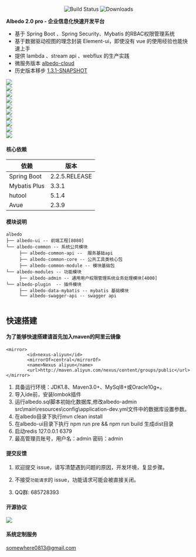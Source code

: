  <p align="center">
  <img src="https://img.shields.io/badge/Avue-2.3.9-green.svg" alt="Build Status">
   <img src="https://img.shields.io/badge/Spring%20Boot-2.2.5.RELEASE-blue.svg" alt="Downloads">
 </p>  
 
**Albedo 2.0 pro - 企业信息化快速开发平台**   
- 基于 Spring Boot 、Spring Security、Mybatis 的RBAC权限管理系统  
- 基于数据驱动视图的理念封装 Element-ui，即使没有 vue 的使用经验也能快速上手  
- 提供 lambda 、stream api 、webflux 的生产实践   
- 微服务版本 <a href="https://github.com/somowhere/albedo-cloud">albedo-cloud</a>  
- 历史版本移步 <a href="https://github.com/somowhere/albedo-1v">1.3.1-SNAPSHOT</a>   

   
![](https://raw.githubusercontent.com/somowhere/albedo-source/master/albedo/Snipaste_2019-08-08_16-46-21.png)   
![](https://raw.githubusercontent.com/somowhere/albedo-source/master/albedo/Snipaste_2019-08-08_17-02-41.png)   
![](https://raw.githubusercontent.com/somowhere/albedo-source/master/albedo/Snipaste_2019-08-08_17-02-58.png)   
![](https://raw.githubusercontent.com/somowhere/albedo-source/master/albedo/Snipaste_2019-08-08_17-03-08.png)   
![](https://raw.githubusercontent.com/somowhere/albedo-source/master/albedo/Snipaste_2019-08-08_17-03-33.png)   
![](https://raw.githubusercontent.com/somowhere/albedo-source/master/albedo/Snipaste_2019-08-08_17-03-48.png)   
![](https://raw.githubusercontent.com/somowhere/albedo-source/master/albedo/Snipaste_2019-08-08_17-04-13.png)   
![](https://raw.githubusercontent.com/somowhere/albedo-source/master/albedo/Snipaste_2019-08-08_17-04-44.png)   
![](https://raw.githubusercontent.com/somowhere/albedo-source/master/albedo/Snipaste_2019-08-08_17-06-21.png)   
![](https://raw.githubusercontent.com/somowhere/albedo-source/master/albedo/Snipaste_2019-08-08_17-06-37.png)   

#### 核心依赖 


依赖 | 版本
---|---
Spring Boot |  2.2.5.RELEASE  
Mybatis Plus | 3.3.1
hutool | 5.1.4
Avue | 2.3.9
   


#### 模块说明
```
albedo
├── albedo-ui -- 前端工程[8080]
└── albedo-common -- 系统公共模块 
     ├── albedo-common-api --  服务基础api
     ├── albedo-common-core -- 公共工具类核心包
     ├── albedo-common-module -- 模块基础包
└── albedo-modules -- 功能模块
     ├── albedo-admin -- 通用用户权限管理系统业务处理模块[4000]
└── albedo-plugin  -- 插件模块 
     ├── albedo-data-mybatis -- mybatis 基础模块
     └── albedo-swagger-api -- swagger api
	 
```

## 快速搭建

#### 为了能够快速搭建请首先加入maven的阿里云镜像
```
<mirror>
        <id>nexus-aliyun</id>
        <mirrorOf>central</mirrorOf>
        <name>Nexus aliyun</name>
        <url>http://maven.aliyun.com/nexus/content/groups/public</url>
</mirror>
```

1. 具备运行环境：JDK1.8、Maven3.0+、MySql8+或Oracle10g+。
2. 导入ide前，安装lombok插件
3. 运行albedo.sql脚本初始化数据库,修改albedo-admin src\main\resources\config\application-dev.yml文件中的数据库设置参数。
4. 在albedo目录下执行mvn clean install 
5. 在albedo-ui目录下执行 npm run pre && npm run build 生成dist目录
6. 启动redis 127.0.0.1 6379 
7. 最高管理员账号，用户名：admin 密码：admin 

#### 提交反馈

1. 欢迎提交 issue，请写清楚遇到问题的原因，开发环境，复显步骤。

2. 不接受`功能请求`的 issue，功能请求可能会被直接关闭。  

3. QQ群: 685728393 

#### 开源协议


![](https://images.gitee.com/uploads/images/2019/0330/065147_e07bc645_410595.png)


#### 系统定制服务

<a href="mailto:somewhere0813@gmail.com">somewhere0813@gmail.com</a>    


